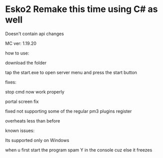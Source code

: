 # Esko2 Remake this time using C# as well


Doesn't contain api changes


MC ver: 1.19.20


how to use:

download the folder

tap the start.exe to open server menu and press the start button


fixes:

stop cmd now work properly

portal screen fix

fixed not supporting some of the regular pm3 plugins register

overheats less than before


known issues:

Its supported only on Windows

when u first start the program spam Y in the console cuz else it freezes

